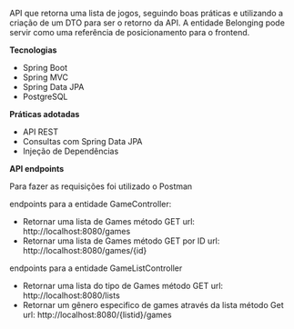 API que retorna uma lista de jogos, seguindo boas práticas e utilizando a criação de um DTO para ser o retorno da API. A entidade Belonging pode servir como uma referência de posicionamento para o frontend.

**Tecnologias**
+ Spring Boot
+ Spring MVC
+ Spring Data JPA
+ PostgreSQL

**Práticas adotadas**
+ API REST
+ Consultas com Spring Data JPA
+ Injeção de Dependências

**API endpoints**

Para fazer as requisições foi utilizado o Postman

endpoints para a entidade GameController:
+ Retornar uma lista de Games método GET url: http://localhost:8080/games
+ Retornar uma lista de Games método GET por ID url:  http://localhost:8080/games/{id}

endpoints para a entidade GameListController
+ Retornar uma lista do tipo de Games método GET url:  http://localhost:8080/lists
+ Retornar um gênero especifico de games através da lista método Get url:  http://localhost:8080/{listid}/games
